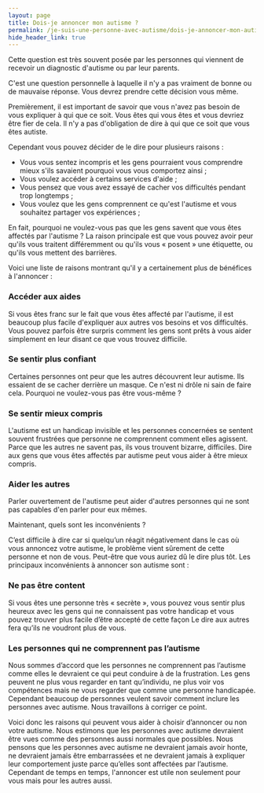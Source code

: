 ```yaml
---
layout: page
title: Dois-je annoncer mon autisme ?
permalink: /je-suis-une-personne-avec-autisme/dois-je-annoncer-mon-autisme
hide_header_link: true
---
```


Cette question est très souvent posée par les personnes qui viennent de recevoir un diagnostic d'autisme ou par leur parents.

C'est une question personnelle à laquelle il n'y a pas vraiment de bonne ou de mauvaise réponse. Vous devrez prendre cette décision vous même.

Premièrement, il est important de savoir que vous n'avez pas besoin de vous expliquer à qui que ce soit. Vous êtes qui vous êtes et vous devriez être fier de cela.
Il n'y a pas d'obligation de dire à qui que ce soit que vous êtes autiste.

Cependant vous pouvez décider de le dire pour plusieurs raisons :

  - Vous vous sentez incompris et les gens pourraient vous comprendre mieux s'ils savaient pourquoi vous vous comportez ainsi ;
  - Vous voulez accéder à certains services d'aide ;
  - Vous pensez que vous avez essayé de cacher vos difficultés pendant trop longtemps ;
  - Vous voulez que les gens comprennent ce qu'est l'autisme et vous souhaitez partager vos expériences ;


En fait, pourquoi ne voulez-vous pas que les gens savent que vous êtes affectés par l'autisme&nbsp;?
La raison principale est que vous pouvez avoir peur qu'ils vous traitent différemment ou qu'ils vous « posent »  une étiquette, ou qu'ils vous mettent des barrières.



Voici une liste de raisons montrant qu'il y a certainement plus de bénéfices à l'annoncer :

### Accéder aux aides
Si vous êtes franc sur le fait que vous êtes affecté par l'autisme, il est beaucoup plus facile d'expliquer aux autres vos besoins et vos difficultés.
Vous pouvez parfois être surpris comment les gens sont prêts à vous aider simplement en leur disant ce que vous trouvez difficile.

### Se sentir plus confiant
Certaines personnes ont peur que les autres découvrent leur autisme. Ils essaient de se cacher derrière un masque.
Ce n'est ni drôle ni sain de faire cela. Pourquoi ne voulez-vous pas être vous-même&nbsp;?

### Se sentir mieux compris
L'autisme est un handicap invisible et les personnes concernées se sentent souvent frustrées
que personne ne comprennent comment elles agissent.
Parce que les autres ne savent pas, ils vous trouvent bizarre, difficiles.
Dire aux gens que vous êtes affectés par autisme peut vous aider à être mieux compris.

### Aider les autres
Parler ouvertement de l'autisme peut aider d'autres personnes qui ne sont pas capables d'en parler pour eux mêmes.


Maintenant, quels sont les inconvénients ?

C’est difficile à dire car si quelqu’un réagit négativement dans le cas où vous annoncez votre autisme, le problème vient sûrement de cette personne et non de vous. Peut-être que vous auriez dû le dire plus tôt. Les principaux inconvénients à annoncer son autisme sont :

### Ne pas être content
Si vous êtes une personne très « secrète », vous pouvez vous sentir plus heureux avec les gens qui ne connaissent pas votre handicap et vous pouvez trouver plus facile d’être accepté de cette façon Le dire aux autres fera qu’ils ne voudront plus de vous.

### Les personnes qui ne comprennent pas l’autisme
Nous sommes d’accord que les personnes ne comprennent pas l’autisme comme elles le devraient ce qui peut conduire à de la frustration. Les gens peuvent ne plus vous regarder en tant qu’individu, ne plus voir vos compétences mais ne vous regarder que comme une personne handicapée. Cependant beaucoup de personnes veulent savoir comment inclure les personnes avec autisme. Nous travaillons à corriger ce point.

Voici donc les raisons qui peuvent vous aider à choisir d’annoncer ou non votre autisme.
Nous estimons que les personnes avec autisme devraient être vues comme des personnes aussi normales que possibles. Nous pensons que les personnes avec autisme ne devraient jamais avoir honte, ne devraient jamais être embarrassées et ne devraient jamais à expliquer leur comportement juste parce qu’elles sont affectées par l’autisme.
Cependant de temps en temps, l'annoncer est utile non seulement pour vous mais pour les autres aussi.
